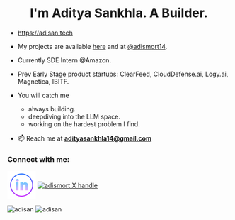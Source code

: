 
<h1 align="center">I'm Aditya Sankhla. A Builder.</h1>
<!-- <h3 align="center">An Engineer and Computer Enthusiast.</h3> 

<!-- <p align="center"> <a href="https://github.com/ryo-ma/github-profile-trophy"><img src="https://github-profile-trophy.vercel.app/?username=adismort14&column=9" alt="adismort14" /></a> </p>
-->
- https://adisan.tech

- My projects are available [here](https://github.com/adisan-dev?tab=repositories) and at [@adismort14](https://github.com/adismort14?tab=repositories).

- Currently SDE Intern @Amazon.

- Prev Early Stage product startups: ClearFeed, CloudDefense.ai, Logy.ai, Magnetica, IBITF.

- You will catch me
  - always building. 
  - deepdiving into the LLM space.
  - working on the hardest problem I find.
    
- 📫 Reach me at **adityasankhla14@gmail.com**

<h3 align="left">Connect with me:</h3>
<p align="left">
<a href="https://in.linkedin.com/in/adismort" target="blank"><img align="center" src="linkedin_icon.png" alt="adismort" height="64" width="64" /></a>
<a href="https://twitter.com/adismort" target="_blank">
  <img align="center" src="https://github.com/adismort14/adismort14/assets/104080429/a774863e-c209-4197-b93d-61f10d6f643b" alt="adismort X handle" height="56" width="56" />
</a>

</p>

<!--
<h3 align="left">Languages and Tools:</h3>

<p>
  <a href="https://skillicons.dev">
    <img src="https://skillicons.dev/icons?i=git,html,css,js,react,matlab,supabase,flutter,python,cpp,androidstudio,arduino,bash,blender,bootstrap,dart,django,firebase,github,ai,jquery,linux,md,mongodb,react,sqlite,svelte,vscode,ps,pr,kubernetes,docker,c,vim" />
  </a>
</p>
-->

<img src="https://github-readme-stats.vercel.app/api?username=adisan-dev&show_icons=true&locale=en&theme=aura_dark" alt="adisan" />

<img src="https://github-readme-streak-stats.herokuapp.com/?user=adisan-dev&theme=aura_dark" alt="adisan" />

